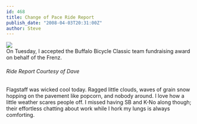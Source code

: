 ```yaml
---
id: 468
title: Change of Pace Ride Report
publish_date: "2008-04-03T20:31:00Z"
author: Steve
---
```


[![](http://lh5.ggpht.com/_zoD15FRZxcs/SvJAJVKJYVI/AAAAAAAAB9M/99aO45uZAZk/s2400/DSC_0158a.jpg)](http://picasaweb.google.com/lh/photo/FsmUPzUYS5VQmOeuaFIn8w?feat=embedwebsite)  
On Tuesday, I accepted the Buffalo Bicycle Classic team fundraising award on behalf of the Frenz.

###### Ride Report Courtesy of Dave

Flagstaff was wicked cool today. Ragged little clouds, waves of grain snow hopping on the pavement like popcorn, and nobody around. I love how a little weather scares people off. I missed having SB and K-No along though; their effortless chatting about work while I hork my lungs is always comforting.
